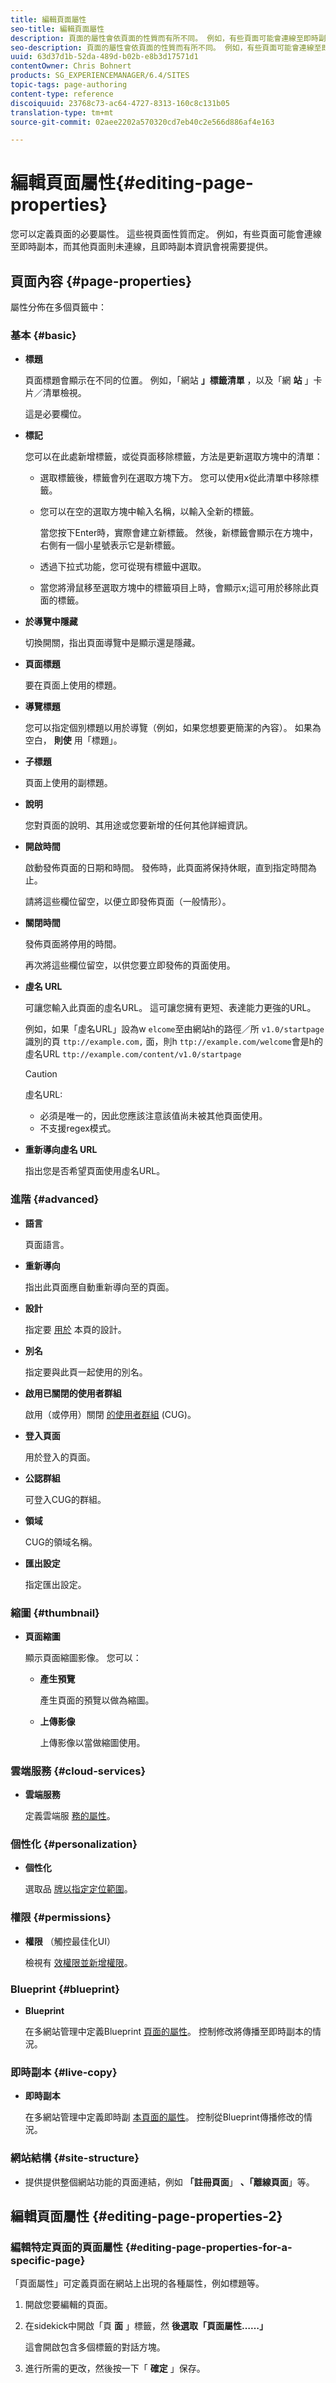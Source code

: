 ```yaml
---
title: 編輯頁面屬性
seo-title: 編輯頁面屬性
description: 頁面的屬性會依頁面的性質而有所不同。 例如，有些頁面可能會連線至即時副本，而其他頁面則未連線，且即時副本資訊會視需要提供。
seo-description: 頁面的屬性會依頁面的性質而有所不同。 例如，有些頁面可能會連線至即時副本，而其他頁面則未連線，且即時副本資訊會視需要提供。
uuid: 63d37d1b-52da-489d-b02b-e8b3d17571d1
contentOwner: Chris Bohnert
products: SG_EXPERIENCEMANAGER/6.4/SITES
topic-tags: page-authoring
content-type: reference
discoiquuid: 23768c73-ac64-4727-8313-160c8c131b05
translation-type: tm+mt
source-git-commit: 02aee2202a570320cd7eb40c2e566d886af4e163

---
```



# 編輯頁面屬性{#editing-page-properties}

您可以定義頁面的必要屬性。 這些視頁面性質而定。 例如，有些頁面可能會連線至即時副本，而其他頁面則未連線，且即時副本資訊會視需要提供。

## 頁面內容 {#page-properties}

屬性分佈在多個頁籤中：

### 基本 {#basic}

* **標題**

   頁面標題會顯示在不同的位置。 例如，「網站 **」標籤清單** ，以及「網 **站** 」卡片／清單檢視。

   這是必要欄位。

* **標記**

   您可以在此處新增標籤，或從頁面移除標籤，方法是更新選取方塊中的清單：

   * 選取標籤後，標籤會列在選取方塊下方。 您可以使用x從此清單中移除標籤。
   * 您可以在空的選取方塊中輸入名稱，以輸入全新的標籤。

      當您按下Enter時，實際會建立新標籤。 然後，新標籤會顯示在方塊中，右側有一個小星號表示它是新標籤。

   * 透過下拉式功能，您可從現有標籤中選取。
   * 當您將滑鼠移至選取方塊中的標籤項目上時，會顯示x;這可用於移除此頁面的標籤。

* **於導覽中隱藏**

   切換開關，指出頁面導覽中是顯示還是隱藏。

* **頁面標題**

   要在頁面上使用的標題。

* **導覽標題**

   您可以指定個別標題以用於導覽（例如，如果您想要更簡潔的內容）。 如果為空白， **則使** 用「標題」。

* **子標題**

   頁面上使用的副標題。

* **說明**

   您對頁面的說明、其用途或您要新增的任何其他詳細資訊。

* **開啟時間**

   啟動發佈頁面的日期和時間。 發佈時，此頁面將保持休眠，直到指定時間為止。

   請將這些欄位留空，以便立即發佈頁面（一般情形）。

* **關閉時間**

   發佈頁面將停用的時間。

   再次將這些欄位留空，以供您要立即發佈的頁面使用。

* **虛名 URL**

   可讓您輸入此頁面的虛名URL。 這可讓您擁有更短、表達能力更強的URL。

   例如，如果「虛名URL」設為w `elcome`至由網站h的路徑／所 `v1.0/startpage`識別的頁 `ttp://example.com,` 面，則h `ttp://example.com/welcome`會是h的虛名URL `ttp://example.com/content/v1.0/startpage`

   >[!CAUTION]
   >
   >虛名URL:
   >
   >* 必須是唯一的，因此您應該注意該值尚未被其他頁面使用。
   >* 不支援regex模式。


* **重新導向虛名 URL**

   指出您是否希望頁面使用虛名URL。

### 進階 {#advanced}

* **語言**

   頁面語言。

* **重新導向**

   指出此頁面應自動重新導向至的頁面。

* **設計**

   指定要 [用於](/help/sites-developing/designer.md) 本頁的設計。

* **別名**

   指定要與此頁一起使用的別名。

* **啟用已關閉的使用者群組**

   啟用（或停用）關閉 [的使用者群組](/help/sites-administering/cug.md) (CUG)。

* **登入頁面**

   用於登入的頁面。

* **公認群組**

   可登入CUG的群組。

* **領域**

   CUG的領域名稱。

* **匯出設定**

   指定匯出設定。

### 縮圖 {#thumbnail}

* **頁面縮圖**

   顯示頁面縮圖影像。 您可以：

   * **產生預覽**

      產生頁面的預覽以做為縮圖。

   * **上傳影像**

      上傳影像以當做縮圖使用。

### 雲端服務 {#cloud-services}

* **雲端服務**

   定義雲端服 [務的屬性](/help/sites-developing/extending-cloud-config.md)。

### 個性化 {#personalization}

* **個性化**

   選取品 [牌以指定定位範圍](/help/sites-classic-ui-authoring/classic-personalization-campaigns.md)。

### 權限 {#permissions}

* **權限** （觸控最佳化UI）

   檢視有 [效權限並新增權限](/help/sites-administering/user-group-ac-admin.md)。

### Blueprint {#blueprint}

* **Blueprint**

   在多網站管理中定義Blueprint [頁面的屬性](/help/sites-administering/msm.md)。 控制修改將傳播至即時副本的情況。

### 即時副本 {#live-copy}

* **即時副本**

   在多網站管理中定義即時副 [本頁面的屬性](/help/sites-administering/msm.md)。 控制從Blueprint傳播修改的情況。

### 網站結構 {#site-structure}

* 提供提供整個網站功能的頁面連結，例如 **「註冊頁面**」 **、「離線頁面**」等。

## 編輯頁面屬性 {#editing-page-properties-2}

### 編輯特定頁面的頁面屬性 {#editing-page-properties-for-a-specific-page}

「頁面屬性」可定義頁面在網站上出現的各種屬性，例如標題等。

1. 開啟您要編輯的頁面。

1. 在sidekick中開啟「頁 **面** 」標籤，然 **後選取「頁面屬性……」**

   這會開啟包含多個標籤的對話方塊。

1. 進行所需的更改，然後按一下「 **確定** 」保存。

